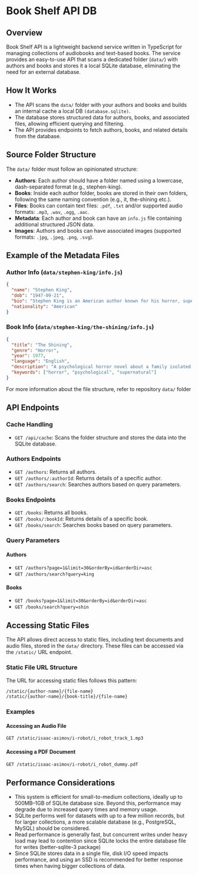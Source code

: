# Book Shelf API DB

## Overview

Book Shelf API is a lightweight backend service written in TypeScript for managing collections of audiobooks and text-based books. The service provides an easy-to-use API that scans a dedicated folder (`data/`) with authors and books and stores it a local SQLite database, eliminating the need for an external database.

## How It Works

- The API scans the `data/` folder with your authors and books and builds an internal cache a local DB `(database.sqlite)`.
- The database stores structured data for authors, books, and associated files, allowing efficient querying and filtering.
- The API provides endpoints to fetch authors, books, and related details from the database.

## Source Folder Structure

The `data/` folder must follow an opinionated structure:

- **Authors**: Each author should have a folder named using a lowercase, dash-separated format (e.g., stephen-king).
- **Books**: Inside each author folder, books are stored in their own folders, following the same naming convention (e.g., it, the-shining etc.).
- **Files**: Books can contain text files: `.pdf`, `.txt` and/or supported audio formats: `.mp3`, `.wav`, `.ogg`, `.aac`.
- **Metadata**: Each author and book can have an `info.js` file containing additional structured JSON data.
- **Images**: Authors and books can have associated images (supported formats: `.jpg`, `.jpeg`, `.png`, `.svg`).

## Example of the Metadata Files

### Author Info (`data/stephen-king/info.js`)

```json
{
  "name": "Stephen King",
  "dob": "1947-09-21",
  "bio": "Stephen King is an American author known for his horror, supernatural fiction, suspense, and fantasy novels.",
  "nationality": "American"
}
```

### Book Info (`data/stephen-king/the-shining/info.js`)

```json
{
  "title": "The Shining",
  "genre": "Horror",
  "year": 1977,
  "language": "English",
  "description": "A psychological horror novel about a family isolated in a haunted hotel.",
  "keywords": ["horror", "psychological", "supernatural"]
}
```

For more information about the file structure, refer to repository `data/` folder

## API Endpoints

### Cache Handling

- `GET /api/cache`: Scans the folder structure and stores the data into the SQLite database.

### Authors Endpoints

- `GET /authors`: Returns all authors.
- `GET /authors/:authorId`: Returns details of a specific author.
- `GET /authors/search`: Searches authors based on query parameters.

### Books Endpoints

- `GET /books`: Returns all books.
- `GET /books/:bookId`: Returns details of a specific book.
- `GET /books/search`: Searches books based on query parameters.

### Query Parameters

#### Authors

- `GET /authors?page=1&limit=30&orderBy=id&orderDir=asc`
- `GET /authors/search?query=king`

#### Books

- `GET /books?page=1&limit=30&orderBy=id&orderDir=asc`
- `GET /books/search?query=shin`

## Accessing Static Files

The API allows direct access to static files, including text documents and audio files, stored in the `data/` directory. These files can be accessed via the `/static/` URL endpoint.

### Static File URL Structure

The URL for accessing static files follows this pattern:

```sh
/static/{author-name}/{file-name}
/static/{author-name}/{book-title}/{file-name}
```

### Examples

#### Accessing an Audio File

```sh
GET /static/isaac-asimov/i-robot/i_robot_track_1.mp3
```

#### Accessing a PDF Document

```sh
GET /static/isaac-asimov/i-robot/i_robot_dummy.pdf
```

## Performance Considerations

- This system is efficient for small-to-medium collections, ideally up to 500MB–1GB of SQLite database size. Beyond this, performance may degrade due to increased query times and memory usage.
- SQLite performs well for datasets with up to a few million records, but for larger collections, a more scalable database (e.g., PostgreSQL, MySQL) should be considered.
- Read performance is generally fast, but concurrent writes under heavy load may lead to contention since SQLite locks the entire database file for writes (better-sqlite-3 package)
- Since SQLite stores data in a single file, disk I/O speed impacts performance, and using an SSD is recommended for better response times when having bigger collections of data.
